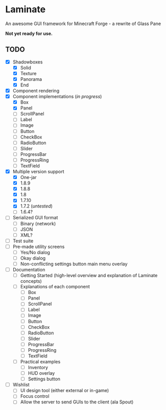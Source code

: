 # Laminate
An awesome GUI framework for Minecraft Forge - a rewrite of Glass Pane


**Not yet ready for use.**

## TODO
- [x] Shadowboxes
  - [x] Solid
  - [x] Texture
  - [x] Panorama
  - [x] End
- [x] Component rendering
- [x] Component implementations (*in progress*)
  - [x] Box
  - [x] Panel
  - [ ] ScrollPanel
  - [ ] Label
  - [ ] Image
  - [ ] Button
  - [ ] CheckBox
  - [ ] RadioButton
  - [ ] Slider
  - [ ] ProgressBar
  - [ ] ProgressRing
  - [ ] TextField
- [x] Multiple version support
  - [x] One-jar
  - [x] 1.8.9
  - [x] 1.8.8
  - [x] 1.8
  - [x] 1.7.10
  - [x] 1.7.2 (*untested*)
  - [ ] 1.6.4?
- [ ] Serialized GUI format
  - [ ] Binary (network)
  - [ ] JSON
  - [ ] XML?
- [ ] Test suite
- [ ] Pre-made utility screens
  - [ ] Yes/No dialog
  - [ ] Okay dialog
  - [ ] Non-conflicting settings button main menu overlay
- [ ] Documentation
  - [ ] Getting Started (high-level overview and explanation of Laminate concepts)
  - [ ] Explanations of each component
    - [ ] Box
    - [ ] Panel
    - [ ] ScrollPanel
    - [ ] Label
    - [ ] Image
    - [ ] Button
    - [ ] CheckBox
    - [ ] RadioButton
    - [ ] Slider
    - [ ] ProgressBar
    - [ ] ProgressRing
    - [ ] TextField
  - [ ] Practical examples
    - [ ] Inventory
    - [ ] HUD overlay
    - [ ] Settings button
- [ ] Wishlist
  - [ ] UI design tool (either external or in-game)
  - [ ] Focus control
  - [ ] Allow the server to send GUIs to the client (ala Spout)